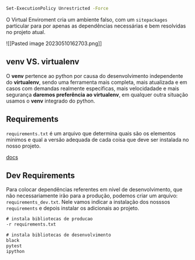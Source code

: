 ```bash
Set-ExecutionPolicy Unrestricted -Force
```
O Virtual Enviroment cria um ambiente falso, com um `sitepackages` particular para por apenas as dependências necessárias e bem resolvidas no projeto atual.

![[Pasted image 20230510162703.png]]

## venv VS. virtualenv

O **venv** pertence ao python por causa do desenvolvimento independente do **virtualenv**, sendo uma ferramenta mais completa, mais atualizada e em casos com demandas realmente especificas, mais velocidadade e mais segurança **daremos preferência ao virtualenv**, em qualquer outra situação usamos o **venv** integrado do python.

## Requirements

`requirements.txt` é um arquivo que determina quais são os elementos minimos e qual a versão adequada de cada coisa que deve ser instalada no nosso projeto.

[docs](https://pip.pypa.io/en/stable/reference/requirements-file-format/)

## Dev Requirements

Para colocar dependências referentes em nível de desenvolvimento, que não necessariamente irão para a produção, podemos criar um arquivo: `requirements_dev.txt`. Nele vamos indicar a instalação dos nosssos `requirements` e depois instalar os adicionais ao projeto.

```txt
# instala bibliotecas de producao
-r requirements.txt 

# instala bibliotecas de desenvolvimento
black
pytest
ipython
```

